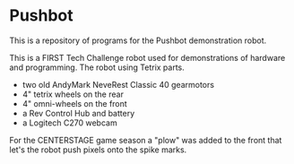 # Pushbot
This is a repository of programs for the Pushbot demonstration robot. 

This is a FIRST Tech Challenge robot used for demonstrations of hardware and programming. The robot using Tetrix parts. 
- two old AndyMark NeveRest Classic 40 gearmotors
- 4" tetrix wheels on the rear
- 4" omni-wheels on the front
- a Rev Control Hub and battery
- a Logitech C270 webcam

For the CENTERSTAGE game season a "plow" was added to the front that let's the robot push pixels onto the spike marks.
